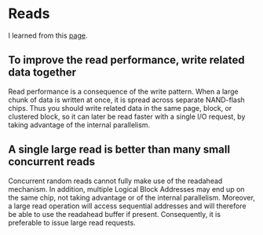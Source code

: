 # Reads

I learned from this [page](http://codecapsule.com/2014/02/12/coding-for-ssds-part-5-access-patterns-and-system-optimizations/).

## To improve the read performance, write related data together

Read performance is a consequence of the write pattern. When a large chunk of data is written at once, it is spread across separate NAND-flash chips. Thus you should write related data in the same page, block, or clustered block, so it can later be read faster with a single I/O request, by taking advantage of the internal parallelism.

## A single large read is better than many small concurrent reads

Concurrent random reads cannot fully make use of the readahead mechanism. In addition, multiple Logical Block Addresses may end up on the same chip, not taking advantage or of the internal parallelism. Moreover, a large read operation will access sequential addresses and will therefore be able to use the readahead buffer if present. Consequently, it is preferable to issue large read requests.
